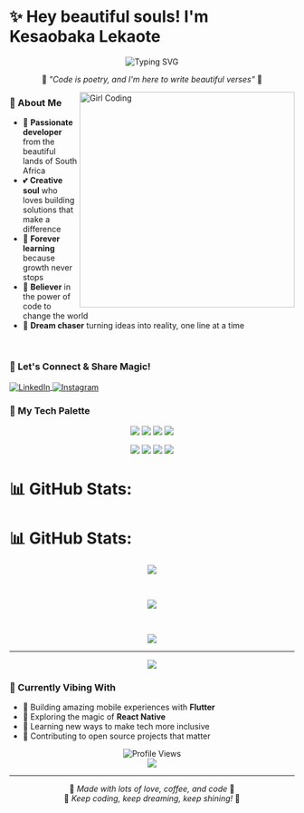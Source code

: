 # ✨ Hey beautiful souls! I'm Kesaobaka Lekaote 

<div align="center">
  <img src="https://readme-typing-svg.herokuapp.com?font=Fira+Code&pause=1000&color=FF69B4&center=true&vCenter=true&width=435&lines=Passionate+Developer+%F0%9F%92%BB;Creative+Problem+Solver+%E2%9C%A8;Always+Learning+%26+Growing+%F0%9F%8C%B8;From+South+Africa+with+Love+%F0%9F%87%BF%F0%9F%87%A6" alt="Typing SVG" />
</div>

<p align="center">
  🌸 <em>"Code is poetry, and I'm here to write beautiful verses"</em> 🌸
</p>

<img align="right" alt="Girl Coding" width="380" src="https://media.giphy.com/media/L1R1tvI9svkIWwpVYr/giphy.gif">

### 💫 About Me
- 🎀 **Passionate developer** from the beautiful lands of South Africa
- 💕 **Creative soul** who loves building solutions that make a difference
- 🌟 **Forever learning** because growth never stops
- 🦋 **Believer** in the power of code to change the world
- 🌈 **Dream chaser** turning ideas into reality, one line at a time

<br/>

### 🌺 Let's Connect & Share Magic!
<p align="left">
<a href="https://linkedin.com/in/kesaobaka-lekaote" target="blank">
  <img align="center" src="https://img.shields.io/badge/LinkedIn-💼-pink?style=for-the-badge&logo=linkedin&logoColor=white" alt="LinkedIn" />
</a>
<a href="https://instagram.com/kesaobaka-lekaote" target="blank">
  <img align="center" src="https://img.shields.io/badge/Instagram-📸-pink?style=for-the-badge&logo=instagram&logoColor=white" alt="Instagram" />
</a>
</p>

### 🎨 My Tech Palette
<p align="center">
  <img src="https://img.shields.io/badge/Flutter-💙-blue?style=for-the-badge&logo=flutter&logoColor=white" />
  <img src="https://img.shields.io/badge/React-💕-pink?style=for-the-badge&logo=react&logoColor=white" />
  <img src="https://img.shields.io/badge/JavaScript-✨-yellow?style=for-the-badge&logo=javascript&logoColor=black" />
  <img src="https://img.shields.io/badge/Python-🐍-green?style=for-the-badge&logo=python&logoColor=white" />
</p>

<p align="center">
  <img src="https://img.shields.io/badge/Java-☕-orange?style=for-the-badge&logo=java&logoColor=white" />
  <img src="https://img.shields.io/badge/Firebase-🔥-red?style=for-the-badge&logo=firebase&logoColor=white" />
  <img src="https://img.shields.io/badge/MongoDB-🍃-green?style=for-the-badge&logo=mongodb&logoColor=white" />
  <img src="https://img.shields.io/badge/PostgreSQL-🐘-blue?style=for-the-badge&logo=postgresql&logoColor=white" />
</p>

# 📊 GitHub Stats:

# 📊 GitHub Stats:

<div align="center">

  <!-- Main GitHub Stats -->
  ![](https://github-readme-stats.vercel.app/api?username=Kesalek34&theme=radical&hide_border=false&include_all_commits=false&count_private=false&title_color=ff69b4&text_color=ffffff&bg_color=0d1117&icon_color=ff69b4)

  <br/>

  <!-- GitHub Streak -->
  ![](https://nirzak-streak-stats.vercel.app/?user=Kesalek34&theme=radical&hide_border=false&background=0d1117&border=ff69b4&stroke=ffffff&ring=ff69b4&fire=ff69b4&currStreakNum=ffffff&sideNums=ffffff&currStreakLabel=ff69b4&sideLabels=ff69b4&dates=ffffff)

  <br/>

  <!-- Top Languages -->
  ![](https://github-readme-stats.vercel.app/api/top-langs/?username=Kesalek34&theme=radical&hide_border=false&include_all_commits=false&count_private=false&layout=compact&title_color=ff69b4&text_color=ffffff&bg_color=0d1117&icon_color=ff69b4)

</div>

---

<div align="center">
  
  [![](https://visitcount.itsvg.in/api?id=Kesalek34&icon=0&color=12)](https://visitcount.itsvg.in)
  
</div>

<!-- Proudly created with GPRM ( https://gprm.itsvg.in ) -->



### 🌸 Currently Vibing With
- 🎯 Building amazing mobile experiences with **Flutter**
- 🌟 Exploring the magic of **React Native**
- 💖 Learning new ways to make tech more inclusive
- 🦋 Contributing to open source projects that matter

<div align="center">
  <img src="https://komarev.com/ghpvc/?username=kesalek34&label=Profile%20views&color=ff69b4&style=for-the-badge" alt="Profile Views" />
</div>

<div align="center">
  <img src="https://quotes-github-readme.vercel.app/api?type=horizontal&theme=dracula&quote=The%20best%20way%20to%20predict%20the%20future%20is%20to%20create%20it&author=Kesaobaka" />
</div>

---
<p align="center">
  💫 <em>Made with lots of love, coffee, and code</em> 💫
  <br/>
  🌸 <em>Keep coding, keep dreaming, keep shining!</em> 🌸
</p>

